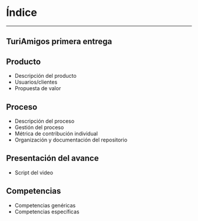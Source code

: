 # Índice 
---
TuriAmigos primera entrega
---
## Producto
- Descripción del producto
- Usuarios/clientes
- Propuesta de valor

## Proceso
- Descripción del proceso
- Gestión del proceso
- Métrica de contribución individual
- Organización y documentación del repositorio

## Presentación del avance
- Script del video

## Competencias
- Competencias genéricas 
- Competencias específicas